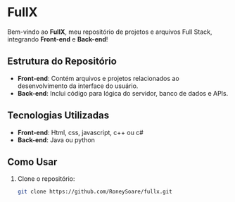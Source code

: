 # FullX

Bem-vindo ao **FullX**, meu repositório de projetos e arquivos Full Stack, integrando **Front-end** e **Back-end**!

## Estrutura do Repositório

- **Front-end**: Contém arquivos e projetos relacionados ao desenvolvimento da interface do usuário.
- **Back-end**: Inclui código para lógica do servidor, banco de dados e APIs.

## Tecnologias Utilizadas

- **Front-end**: Html, css, javascript, c++ ou c#
- **Back-end**: Java ou python

## Como Usar

1. Clone o repositório:
   ```bash
   git clone https://github.com/RoneySoare/fullx.git
